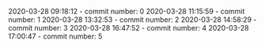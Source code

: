 2020-03-28 09:18:12 - commit number: 0
2020-03-28 11:15:59 - commit number: 1
2020-03-28 13:32:53 - commit number: 2
2020-03-28 14:58:29 - commit number: 3
2020-03-28 16:47:52 - commit number: 4
2020-03-28 17:00:47 - commit number: 5
